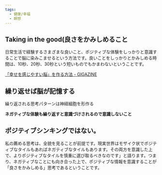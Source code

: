 ```yaml
---
tags:
  - 健康/幸福
  - 瞑想
---
```

## Taking in the good(良さをかみしめること

日常生活で経験するさまざまな良いこと、ポジティブな体験をしっかりと意識することで脳に染みこませるという方法です。良いことをしっかりとかみしめる時間は、10秒、20秒、30秒という短いものでもかまわないということです。

[「幸せを感じやすい脳」を作る方法 - GIGAZINE](https://gigazine.net/amp/20131101-how-to-build-happier-brain/)

## 繰り返せば脳が記憶する
繰り返される思考パターンは神経細胞を形作る

**ネガティブな体験も繰り返すと意識づけされるので意識しないこと**

## ポジティブシンキングではない。

私の薦める思考は、全貌を見ることが前提です。現実世界はモザイク状でポジティブなタイルもあればネガティブなタイルもあります。その両方を意識した上で、よりポジティブなタイルを慎重に選び取るべきなのです」と語ります。つまり、ネガティブなことにも向き合った上で、ポジティブな情報を意識することが「良さをかみしめる」思考であるということです。

